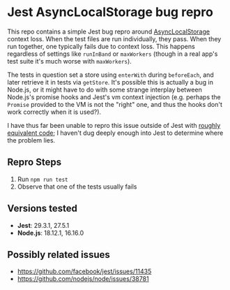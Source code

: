 # Jest AsyncLocalStorage bug repro

This repo contains a simple Jest bug repro around [AsyncLocalStorage](https://nodejs.org/api/async_context.html) context loss. When the test files are run individually, they pass. When they run together, one typically fails due to context loss. This happens regardless of settings like `runInBand` or `maxWorkers` (though in a real app's test suite it's much worse with `maxWorkers`).

The tests in question set a store using `enterWith` during `beforeEach`, and later retrieve it in tests via `getStore`. It's possible this is actually a bug in Node.js, or it might have to do with some strange interplay between Node.js's promise hooks and Jest's vm context injection (e.g. perhaps the `Promise` provided to the VM is not the "right" one, and thus the hooks don't work correctly when it is used?).

I have thus far been unable to repro this issue outside of Jest with [roughly equivalent code](./src/repro-attempt-without-jest.js); I haven't dug deeply enough into Jest to determine where the problem lies.

## Repro Steps

1. Run `npm run test`
2. Observe that one of the tests usually fails

## Versions tested

- **Jest**: 29.3.1, 27.5.1
- **Node.js**: 18.12.1, 16.16.0

## Possibly related issues

- https://github.com/facebook/jest/issues/11435
- https://github.com/nodejs/node/issues/38781
